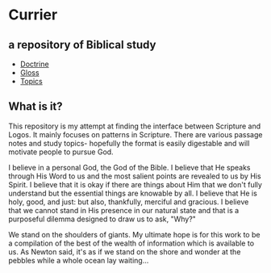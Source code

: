 # Currier 
## a repository of Biblical study

- [Doctrine](./Doctrine)
- [Gloss](./Gloss)
- [Topics](./Topic)


## What is it?
This repository is my attempt at finding the interface between Scripture and Logos.
It mainly focuses on patterns in Scripture.
There are various passage notes and study topics- 
hopefully the format is easily digestable and will motivate people to pursue God.


I believe in a personal God, the God of the Bible. 
I believe that He speaks through His Word to us and the most salient points are revealed to us by His Spirit. 
I believe that it is okay if there are things about Him that we don't fully understand but the essential things are knowable by all. 
I believe that He is holy, good, and just: but also, thankfully, merciful and gracious. 
I believe that we cannot stand in His presence in our natural state and that is a purposeful dilemma designed to draw us to ask, "Why?"

We stand on the shoulders of giants. 
My ultimate hope is for this work to be a compilation of the best of the wealth of information which is available to us. 
As Newton said, it's as if we stand on the shore and wonder at the pebbles while a whole ocean lay waiting...
